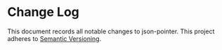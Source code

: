 # Change Log

This document records all notable changes to json-pointer. This project adheres to [Semantic Versioning](http://semver.org/).